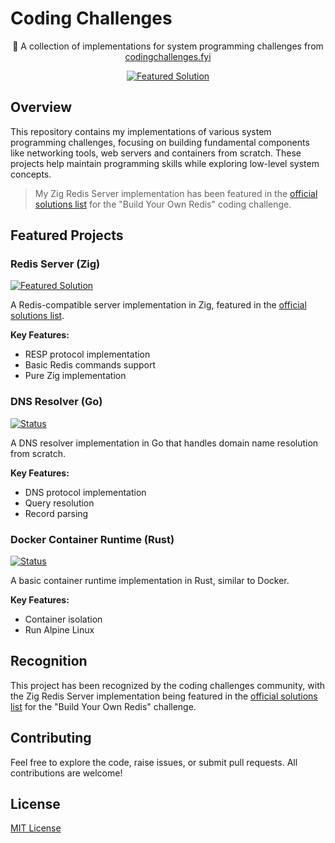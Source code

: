 # Coding Challenges

<div align="center">

🚀 A collection of implementations for system programming challenges from [codingchallenges.fyi](https://codingchallenges.fyi)

[![Featured Solution](https://img.shields.io/badge/Redis%20Challenge-Featured%20Solution-brightgreen)](https://github.com/CodingChallengesFYI/SharedSolutions/blob/main/Solutions/challenge-redis.md)

</div>

## Overview

This repository contains my implementations of various system programming challenges, focusing on building fundamental components like networking tools, web servers and containers from scratch.
These projects help maintain programming skills while exploring low-level system concepts.

> My Zig Redis Server implementation has been featured in the [official solutions list](https://github.com/CodingChallengesFYI/SharedSolutions/blob/main/Solutions/challenge-redis.md)
> for the "Build Your Own Redis" coding challenge.

## Featured Projects

### Redis Server (Zig)
[![Featured Solution](https://img.shields.io/badge/Status-Featured-brightgreen)](redis-server/zig-redis-server)

A Redis-compatible server implementation in Zig, featured in the [official solutions list](https://github.com/CodingChallengesFYI/SharedSolutions/blob/main/Solutions/challenge-redis.md).

**Key Features:**
- RESP protocol implementation
- Basic Redis commands support
- Pure Zig implementation

### DNS Resolver (Go)
[![Status](https://img.shields.io/badge/Status-Complete-blue)](dns-resolver/cc-go-dns-resolver)

A DNS resolver implementation in Go that handles domain name resolution from scratch.

**Key Features:**
- DNS protocol implementation
- Query resolution
- Record parsing

### Docker Container Runtime (Rust)
[![Status](https://img.shields.io/badge/Status-Complete-blue)](docker/rust-docker)

A basic container runtime implementation in Rust, similar to Docker.

**Key Features:**
- Container isolation
- Run Alpine Linux

## Recognition

This project has been recognized by the coding challenges community, with the Zig Redis Server implementation being featured in the [official solutions list](https://github.com/CodingChallengesFYI/SharedSolutions/blob/main/Solutions/challenge-redis.md) for the "Build Your Own Redis" challenge.

## Contributing

Feel free to explore the code, raise issues, or submit pull requests. All contributions are welcome!

## License

[MIT License](LICENSE)
